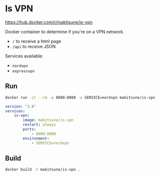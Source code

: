 # Is VPN

https://hub.docker.com/r/makitsune/is-vpn

Docker container to determine if you're on a VPN network.

-   `/` to receive a html page
-   `/api` to receive JSON

Services available:

-   `nordvpn`
-   `expressvpn`

## Run

```bash
docker run -it --rm -p 8080:8080 -e SERVICE=nordvpn makitsune/is-vpn
```

```yml
version: "3.6"
services:
    is-vpn:
        image: makitsune/is-vpn
        restart: always
        ports:
            - 8080:8080
        environment:
            - SERVICE=nordvpn
```

## Build

```bash
docker build -t makitsune/is-vpn .
```
